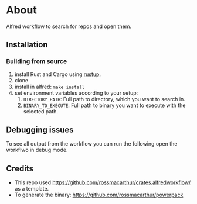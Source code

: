 # About

Alfred workflow to search for repos and open them.

## Installation

### Building from source

1. install Rust and Cargo using [rustup](https://rustup.rs/).
2. clone
3. install in alfred: `make install`
4. set environment variables according to your setup:
    1. `DIRECTORY_PATH`: Full path to directory, which you want to search in.
    2. `BINARY_TO_EXECUTE`: Full path to binary you want to execute with the selected path.

## Debugging issues

To see all output from the workflow you can run the following open the workflwo in debug mode.

## Credits

* This repo used https://github.com/rossmacarthur/crates.alfredworkflow/ as a template.
* To generate the binary: https://github.com/rossmacarthur/powerpack